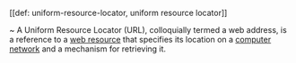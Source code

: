 [[def: uniform-resource-locator, uniform resource locator]]

~ A Uniform Resource Locator (URL), colloquially termed a web address, is a reference to a [web resource](https://en.wikipedia.org/wiki/Web_resource) that specifies its location on a [computer network](https://en.wikipedia.org/wiki/Computer_network) and a mechanism for retrieving it. 
